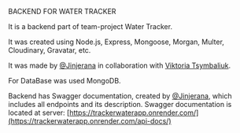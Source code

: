 BACKEND FOR WATER TRACKER

It is a backend part of team-project Water Tracker.

It was created using Node.js, Express, Mongoose, Morgan, Multer, Cloudinary, Gravatar, etc.

It was made by [@Jinjerana](https://github.com/Jinjerana) in collaboration with [Viktoria Tsymbaliuk](https://github.com/vika-tsymbaliyk).

For DataBase was used MongoDB.

Backend has Swagger documentation, created by [@Jinjerana](https://github.com/Jinjerana), which includes all endpoints and its description.
Swagger documentation is located at server: [https://trackerwaterapp.onrender.com/](https://trackerwaterapp.onrender.com/api-docs/)

